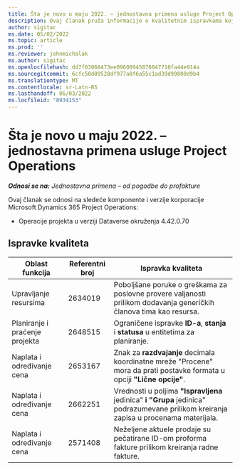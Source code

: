 ```yaml
---
title: Šta je novo u maju 2022. – jednostavna primena usluge Project Operations
description: Ovaj članak pruža informacije o kvalitetnim ispravkama koje su dostupne u izdanju Microsoft Dynamics 365 Project Operations lite primene u maju 2022.
author: sigitac
ms.date: 05/02/2022
ms.topic: article
ms.prod: ''
ms.reviewer: johnmichalak
ms.author: sigitac
ms.openlocfilehash: dd7f03068473ee09608945876047710fa44e914a
ms.sourcegitcommit: 6cfc50d89528df977a8f6a55c1ad39d99800d9b4
ms.translationtype: MT
ms.contentlocale: sr-Latn-RS
ms.lasthandoff: 06/03/2022
ms.locfileid: "8934153"
---
```

# <a name="whats-new-may-2022---project-operations-lite-deployment"></a>Šta je novo u maju 2022. – jednostavna primena usluge Project Operations

_**Odnosi se na:** Jednostavna primena – od pogodbe do profakture_

Ovaj članak se odnosi na sledeće komponente i verzije korporacije Microsoft Dynamics 365 Project Operations:

- Operacije projekta u verziji Dataverse okruženja 4.42.0.70

## <a name="quality-updates"></a>Ispravke kvaliteta

| Oblast funkcija | Referentni broj | Ispravka kvaliteta |
| --- | --- | --- |
| Upravljanje resursima | 2634019 | Poboljšane poruke o greškama za poslovne provere valjanosti prilikom dodavanja generičkih članova tima kao resursa. |
| Planiranje i praćenje projekta | 2648515 | Ograničene ispravke **ID-a**, **stanja** i **statusa** u entitetima za planiranje. |
| Naplata i određivanje cena | 2653167 | Znak za **razdvajanje** decimala koordinatne mreže "Procene" mora da prati postavke formata u opciji **"Lične opcije"**. |
| Naplata i određivanje cena| 2662251 | Vrednosti u poljima **"Ispravljena** jedinica" **i "Grupa** jedinica" podrazumevane prilikom kreiranja zapisa u procenama materijala. |
| Naplata i određivanje cena| 2571408 | Neželjene aktuele prodaje su pečatirane ID-om proforma fakture prilikom kreiranja radne fakture. |
